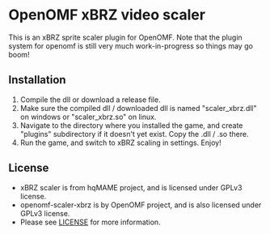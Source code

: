 OpenOMF xBRZ video scaler
=========================

This is an xBRZ sprite scaler plugin for OpenOMF. Note that the plugin system for openomf is still very much
work-in-progress so things may go boom!

Installation
------------

1. Compile the dll or download a release file.
2. Make sure the compiled dll / downloaded dll is named "scaler_xbrz.dll" on windows or "scaler_xbrz.so" on linux.
3. Navigate to the directory where you installed the game, and create "plugins" subdirectory if it doesn't yet exist.
   Copy the .dll / .so there.
4. Run the game, and switch to xBRZ scaling in settings. Enjoy!

License
-------
* xBRZ scaler is from hqMAME project, and is licensed under GPLv3 license.
* openomf-scaler-xbrz is by OpenOMF project, and is also licensed under GPLv3 license.
* Please see [LICENSE](https://github.com/omf2097/openomf-scaler-xbrz/blob/master/LICENSE) for more information. 
